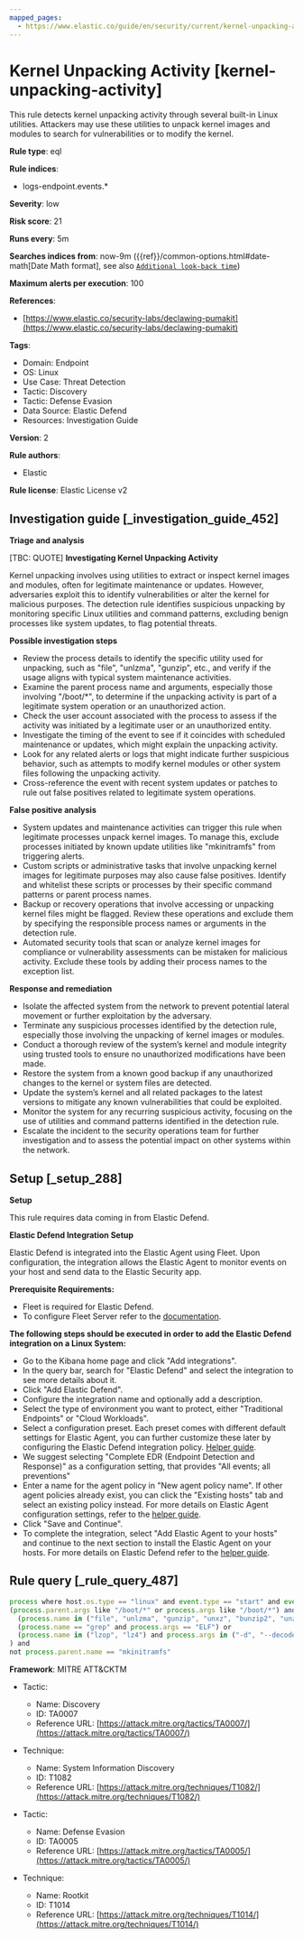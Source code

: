 ```yaml
---
mapped_pages:
  - https://www.elastic.co/guide/en/security/current/kernel-unpacking-activity.html
---
```


# Kernel Unpacking Activity [kernel-unpacking-activity]

This rule detects kernel unpacking activity through several built-in Linux utilities. Attackers may use these utilities to unpack kernel images and modules to search for vulnerabilities or to modify the kernel.

**Rule type**: eql

**Rule indices**:

* logs-endpoint.events.*

**Severity**: low

**Risk score**: 21

**Runs every**: 5m

**Searches indices from**: now-9m ({{ref}}/common-options.html#date-math[Date Math format], see also [`Additional look-back time`](docs-content://solutions/security/detect-and-alert/create-detection-rule.md#rule-schedule))

**Maximum alerts per execution**: 100

**References**:

* [https://www.elastic.co/security-labs/declawing-pumakit](https://www.elastic.co/security-labs/declawing-pumakit)

**Tags**:

* Domain: Endpoint
* OS: Linux
* Use Case: Threat Detection
* Tactic: Discovery
* Tactic: Defense Evasion
* Data Source: Elastic Defend
* Resources: Investigation Guide

**Version**: 2

**Rule authors**:

* Elastic

**Rule license**: Elastic License v2

## Investigation guide [_investigation_guide_452]

**Triage and analysis**

[TBC: QUOTE]
**Investigating Kernel Unpacking Activity**

Kernel unpacking involves using utilities to extract or inspect kernel images and modules, often for legitimate maintenance or updates. However, adversaries exploit this to identify vulnerabilities or alter the kernel for malicious purposes. The detection rule identifies suspicious unpacking by monitoring specific Linux utilities and command patterns, excluding benign processes like system updates, to flag potential threats.

**Possible investigation steps**

* Review the process details to identify the specific utility used for unpacking, such as "file", "unlzma", "gunzip", etc., and verify if the usage aligns with typical system maintenance activities.
* Examine the parent process name and arguments, especially those involving "/boot/*", to determine if the unpacking activity is part of a legitimate system operation or an unauthorized action.
* Check the user account associated with the process to assess if the activity was initiated by a legitimate user or an unauthorized entity.
* Investigate the timing of the event to see if it coincides with scheduled maintenance or updates, which might explain the unpacking activity.
* Look for any related alerts or logs that might indicate further suspicious behavior, such as attempts to modify kernel modules or other system files following the unpacking activity.
* Cross-reference the event with recent system updates or patches to rule out false positives related to legitimate system operations.

**False positive analysis**

* System updates and maintenance activities can trigger this rule when legitimate processes unpack kernel images. To manage this, exclude processes initiated by known update utilities like "mkinitramfs" from triggering alerts.
* Custom scripts or administrative tasks that involve unpacking kernel images for legitimate purposes may also cause false positives. Identify and whitelist these scripts or processes by their specific command patterns or parent process names.
* Backup or recovery operations that involve accessing or unpacking kernel files might be flagged. Review these operations and exclude them by specifying the responsible process names or arguments in the detection rule.
* Automated security tools that scan or analyze kernel images for compliance or vulnerability assessments can be mistaken for malicious activity. Exclude these tools by adding their process names to the exception list.

**Response and remediation**

* Isolate the affected system from the network to prevent potential lateral movement or further exploitation by the adversary.
* Terminate any suspicious processes identified by the detection rule, especially those involving the unpacking of kernel images or modules.
* Conduct a thorough review of the system’s kernel and module integrity using trusted tools to ensure no unauthorized modifications have been made.
* Restore the system from a known good backup if any unauthorized changes to the kernel or system files are detected.
* Update the system’s kernel and all related packages to the latest versions to mitigate any known vulnerabilities that could be exploited.
* Monitor the system for any recurring suspicious activity, focusing on the use of utilities and command patterns identified in the detection rule.
* Escalate the incident to the security operations team for further investigation and to assess the potential impact on other systems within the network.


## Setup [_setup_288]

**Setup**

This rule requires data coming in from Elastic Defend.

**Elastic Defend Integration Setup**

Elastic Defend is integrated into the Elastic Agent using Fleet. Upon configuration, the integration allows the Elastic Agent to monitor events on your host and send data to the Elastic Security app.

**Prerequisite Requirements:**

* Fleet is required for Elastic Defend.
* To configure Fleet Server refer to the [documentation](docs-content://reference/ingestion-tools/fleet/fleet-server.md).

**The following steps should be executed in order to add the Elastic Defend integration on a Linux System:**

* Go to the Kibana home page and click "Add integrations".
* In the query bar, search for "Elastic Defend" and select the integration to see more details about it.
* Click "Add Elastic Defend".
* Configure the integration name and optionally add a description.
* Select the type of environment you want to protect, either "Traditional Endpoints" or "Cloud Workloads".
* Select a configuration preset. Each preset comes with different default settings for Elastic Agent, you can further customize these later by configuring the Elastic Defend integration policy. [Helper guide](docs-content://solutions/security/configure-elastic-defend/configure-an-integration-policy-for-elastic-defend.md).
* We suggest selecting "Complete EDR (Endpoint Detection and Response)" as a configuration setting, that provides "All events; all preventions"
* Enter a name for the agent policy in "New agent policy name". If other agent policies already exist, you can click the "Existing hosts" tab and select an existing policy instead. For more details on Elastic Agent configuration settings, refer to the [helper guide](docs-content://reference/ingestion-tools/fleet/agent-policy.md).
* Click "Save and Continue".
* To complete the integration, select "Add Elastic Agent to your hosts" and continue to the next section to install the Elastic Agent on your hosts. For more details on Elastic Defend refer to the [helper guide](docs-content://solutions/security/configure-elastic-defend/install-elastic-defend.md).


## Rule query [_rule_query_487]

```js
process where host.os.type == "linux" and event.type == "start" and event.action == "exec" and
(process.parent.args like "/boot/*" or process.args like "/boot/*") and (
  (process.name in ("file", "unlzma", "gunzip", "unxz", "bunzip2", "unzstd", "unzip", "tar")) or
  (process.name == "grep" and process.args == "ELF") or
  (process.name in ("lzop", "lz4") and process.args in ("-d", "--decode"))
) and
not process.parent.name == "mkinitramfs"
```

**Framework**: MITRE ATT&CKTM

* Tactic:

    * Name: Discovery
    * ID: TA0007
    * Reference URL: [https://attack.mitre.org/tactics/TA0007/](https://attack.mitre.org/tactics/TA0007/)

* Technique:

    * Name: System Information Discovery
    * ID: T1082
    * Reference URL: [https://attack.mitre.org/techniques/T1082/](https://attack.mitre.org/techniques/T1082/)

* Tactic:

    * Name: Defense Evasion
    * ID: TA0005
    * Reference URL: [https://attack.mitre.org/tactics/TA0005/](https://attack.mitre.org/tactics/TA0005/)

* Technique:

    * Name: Rootkit
    * ID: T1014
    * Reference URL: [https://attack.mitre.org/techniques/T1014/](https://attack.mitre.org/techniques/T1014/)



